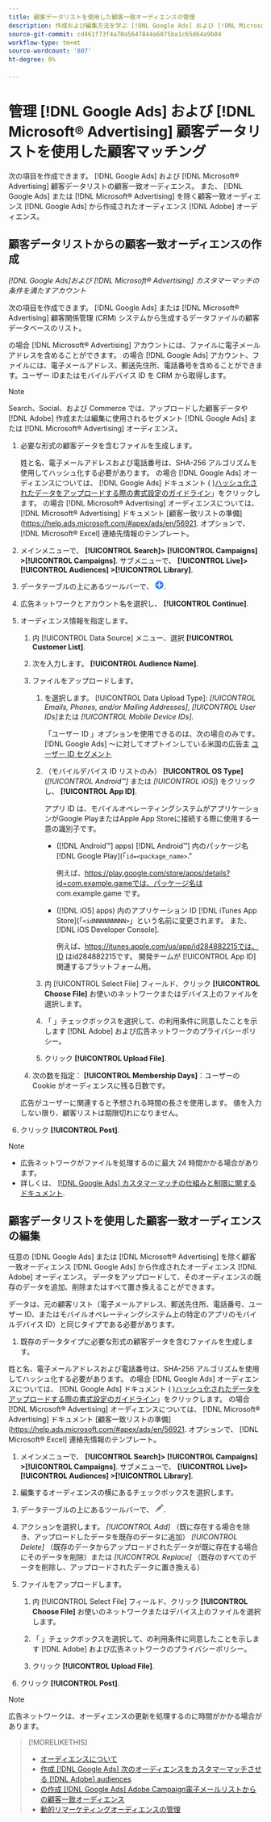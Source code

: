 ```yaml
---
title: 顧客データリストを使用した顧客一致オーディエンスの管理
description: 作成および編集方法を学ぶ [!DNL Google Ads] および [!DNL Microsoft® Advertising] 顧客データリストの顧客一致オーディエンス。
source-git-commit: cd461f73f4a70a5647844a6075ba1c65d64a9b04
workflow-type: tm+mt
source-wordcount: '807'
ht-degree: 0%

---
```


# 管理 [!DNL Google Ads] および [!DNL Microsoft® Advertising] 顧客データリストを使用した顧客マッチング

次の項目を作成できます。 [!DNL Google Ads] および [!DNL Microsoft® Advertising] 顧客データリストの顧客一致オーディエンス。 また、 [!DNL Google Ads] または [!DNL Microsoft® Advertising] を除く顧客一致オーディエンス [!DNL Google Ads] から作成されたオーディエンス [!DNL Adobe] オーディエンス。

## 顧客データリストからの顧客一致オーディエンスの作成

*[!DNL Google Ads]および [!DNL Microsoft® Advertising] カスタマーマッチの条件を満たすアカウント*

次の項目を作成できます。 [!DNL Google Ads] または [!DNL Microsoft® Advertising] 顧客関係管理 (CRM) システムから生成するデータファイルの顧客データベースのリスト。

の場合 [!DNL Microsoft® Advertising] アカウントには、ファイルに電子メールアドレスを含めることができます。 の場合 [!DNL Google Ads] アカウント、ファイルには、電子メールアドレス、郵送先住所、電話番号を含めることができます。ユーザー IDまたはモバイルデバイス ID を CRM から取得します。

>[!NOTE]
>
>Search、Social、および Commerce では、アップロードした顧客データや [!DNL Adobe] 作成または編集に使用されるセグメント [!DNL Google Ads] または [!DNL Microsoft® Advertising] オーディエンス。

1. 必要な形式の顧客データを含むファイルを生成します。

   姓と名、電子メールアドレスおよび電話番号は、SHA-256 アルゴリズムを使用してハッシュ化する必要があります。 <!-- Our UI says all, but GGL docs say don't hash user IDs and device IDs. --> の場合 [!DNL Google Ads] オーディエンスについては、 [!DNL Google Ads] ドキュメント ( )[ハッシュ化されたデータをアップロードする際の書式設定のガイドライン](https://support.google.com/google-ads/answer/7476159)」をクリックします。 の場合 [!DNL Microsoft® Advertising] オーディエンスについては、 [!DNL Microsoft® Advertising] ドキュメント [顧客一致リストの準備](https://help.ads.microsoft.com/#apex/ads/en/56921. オプションで、 [!DNL Microsoft® Excel] 連絡先情報のテンプレート。

1. メインメニューで、 **[!UICONTROL Search]> [!UICONTROL Campaigns] >[!UICONTROL Campaigns]**. サブメニューで、 **[!UICONTROL Live]> [!UICONTROL Audiences] >[!UICONTROL Library]**.

1. データテーブルの上にあるツールバーで、 ![作成](/help/search-social-commerce/assets/add.png "作成").

1. 広告ネットワークとアカウント名を選択し、 **[!UICONTROL Continue]**.

1. オーディエンス情報を指定します。

   1. 内 [!UICONTROL Data Source] メニュー、選択 **[!UICONTROL Customer List]**.

   1. 次を入力します。 **[!UICONTROL Audience Name]**.

   1. ファイルをアップロードします。

      1. を選択します。 [!UICONTROL Data Upload Type]: *[!UICONTROL Emails, Phones, and/or Mailing Addresses]*, *[!UICONTROL User IDs]*&#x200B;または *[!UICONTROL Mobile Device IDs]*.

         「ユーザー ID 」オプションを使用できるのは、次の場合のみです。 [!DNL Google Ads] ～に対してオプトインしている米国の広告主 [ユーザー ID セグメント](https://support.google.com/google-ads/answer/9199250)

      1. （モバイルデバイス ID リストのみ） **[!UICONTROL OS Type]** (*[!UICONTROL Android™]* または *[!UICONTROL iOS]*) をクリックし、 **[!UICONTROL App ID]**.

         アプリ ID は、モバイルオペレーティングシステムがアプリケーションがGoogle PlayまたはApple App Storeに接続する際に使用する一意の識別子です。

         * ([!DNL Android™] apps) [!DNL Android™] 内のパッケージ名 [!DNL Google Play](「`id=<package_name>`.&quot;

            例えば、https://play.google.com/store/apps/details?id=com.example.gameでは、パッケージ名は com.example.game です。

         * ([!DNL iOS] apps) 内のアプリケーション ID [!DNL iTunes App Store](「`<idNNNNNNNNN>`」という名前に変更されます。 また、 [!DNL iOS Developer Console].

            例えば、https://itunes.apple.com/us/app/id284882215では、ID はid284882215です。
         開発チームが [!UICONTROL App ID] 関連するプラットフォーム用。

      1. 内 [!UICONTROL Select File] フィールド、クリック **[!UICONTROL Choose File]** お使いのネットワークまたはデバイス上のファイルを選択します。

      1. 「 」チェックボックスを選択して、の利用条件に同意したことを示します [!DNL Adobe] および広告ネットワークのプライバシーポリシー。

      1. クリック **[!UICONTROL Upload File]**.
   1. 次の数を指定： **[!UICONTROL Membership Days]**：ユーザーの Cookie がオーディエンスに残る日数です。

   広告がユーザーに関連すると予想される時間の長さを使用します。 値を入力しない限り、顧客リストは期限切れになりません。

1. クリック **[!UICONTROL Post]**.

>[!NOTE]
>
>* 広告ネットワークがファイルを処理するのに最大 24 時間かかる場合があります。
>* 詳しくは、 [[!DNL Google Ads] カスタマーマッチの仕組みと制限に関するドキュメント](https://support.google.com/displayvideo/answer/9539301).


## 顧客データリストを使用した顧客一致オーディエンスの編集

任意の [!DNL Google Ads] または [!DNL Microsoft® Advertising] を除く顧客一致オーディエンス [!DNL Google Ads] から作成されたオーディエンス [!DNL Adobe] オーディエンス。 データをアップロードして、そのオーディエンスの既存のデータを追加、削除またはすべて置き換えることができます。

データは、元の顧客リスト（電子メールアドレス、郵送先住所、電話番号、ユーザー ID、またはモバイルオペレーティングシステム上の特定のアプリのモバイルデバイス ID）と同じタイプである必要があります。

1. 既存のデータタイプに必要な形式の顧客データを含むファイルを生成します。

姓と名、電子メールアドレスおよび電話番号は、SHA-256 アルゴリズムを使用してハッシュ化する必要があります。 <!-- Our UI says all, but GGL docs say don't hash user IDs and device IDs. --> の場合 [!DNL Google Ads] オーディエンスについては、 [!DNL Google Ads] ドキュメント ( )[ハッシュ化されたデータをアップロードする際の書式設定のガイドライン](https://support.google.com/google-ads/answer/7476159)」をクリックします。 の場合 [!DNL Microsoft® Advertising] オーディエンスについては、 [!DNL Microsoft® Advertising] ドキュメント [顧客一致リストの準備](https://help.ads.microsoft.com/#apex/ads/en/56921. オプションで、 [!DNL Microsoft® Excel] 連絡先情報のテンプレート。

1. メインメニューで、 **[!UICONTROL Search]> [!UICONTROL Campaigns] >[!UICONTROL Campaigns]**. サブメニューで、 **[!UICONTROL Live]> [!UICONTROL Audiences] >[!UICONTROL Library]**.

1. 編集するオーディエンスの横にあるチェックボックスを選択します。

1. データテーブルの上にあるツールバーで、 ![編集](/help/search-social-commerce/assets/edit.png).

1. アクションを選択します。 *[!UICONTROL Add]* （既に存在する場合を除き、アップロードしたデータを既存のデータに追加） *[!UICONTROL Delete]* （既存のデータからアップロードされたデータが既に存在する場合にそのデータを削除）または *[!UICONTROL Replace]* （既存のすべてのデータを削除し、アップロードされたデータに置き換える）

1. ファイルをアップロードします。

   1. 内 [!UICONTROL Select File] フィールド、クリック **[!UICONTROL Choose File]** お使いのネットワークまたはデバイス上のファイルを選択します。

   1. 「 」チェックボックスを選択して、の利用条件に同意したことを示します [!DNL Adobe] および広告ネットワークのプライバシーポリシー。

   1. クリック **[!UICONTROL Upload File]**.

1. クリック **[!UICONTROL Post]**.

>[!NOTE]
>
>広告ネットワークは、オーディエンスの更新を処理するのに時間がかかる場合があります。

>[!MORELIKETHIS]
>
>* [オーディエンスについて](audience-about.md)
>* [作成 [!DNL Google Ads] 次のオーディエンスをカスタマーマッチさせる [!DNL Adobe] audiences](google-audience-from-adobe-audience.md)
>* [の作成 [!DNL Google Ads] Adobe Campaign電子メールリストからの顧客一致オーディエンス](google-audience-from-campaign-email-list.md)
>* [動的リマーケティングオーディエンスの管理](audience-dynamic-remarketing-manage.md)


